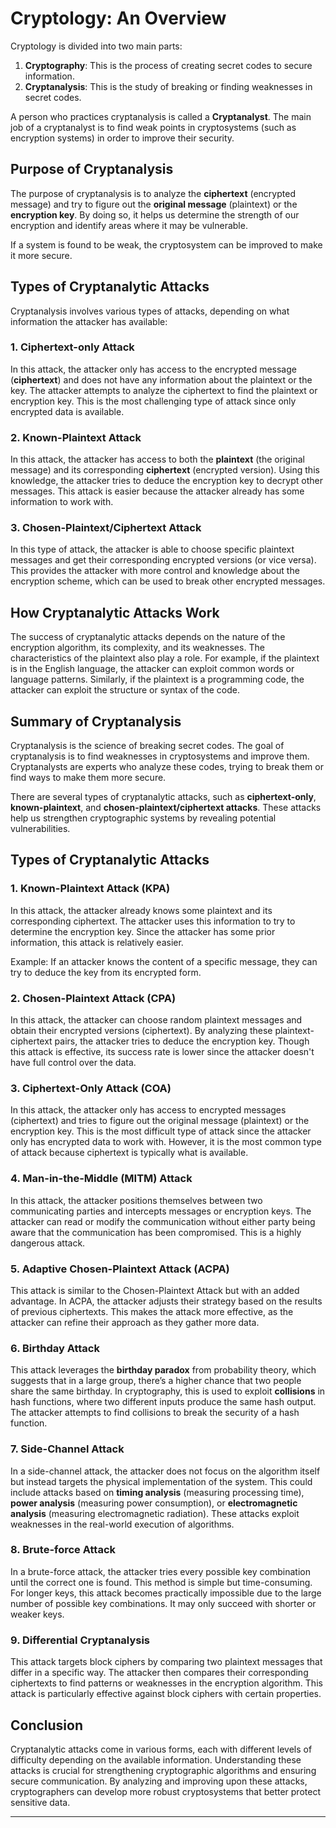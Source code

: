 # Cryptology: An Overview

Cryptology is divided into two main parts:

1. **Cryptography**: This is the process of creating secret codes to secure information.
2. **Cryptanalysis**: This is the study of breaking or finding weaknesses in secret codes.

A person who practices cryptanalysis is called a **Cryptanalyst**. The main job of a cryptanalyst is to find weak points in cryptosystems (such as encryption systems) in order to improve their security.

## Purpose of Cryptanalysis

The purpose of cryptanalysis is to analyze the **ciphertext** (encrypted message) and try to figure out the **original message** (plaintext) or the **encryption key**. By doing so, it helps us determine the strength of our encryption and identify areas where it may be vulnerable.

If a system is found to be weak, the cryptosystem can be improved to make it more secure.

## Types of Cryptanalytic Attacks

Cryptanalysis involves various types of attacks, depending on what information the attacker has available:

### 1. Ciphertext-only Attack
In this attack, the attacker only has access to the encrypted message (**ciphertext**) and does not have any information about the plaintext or the key. The attacker attempts to analyze the ciphertext to find the plaintext or encryption key. This is the most challenging type of attack since only encrypted data is available.

### 2. Known-Plaintext Attack
In this attack, the attacker has access to both the **plaintext** (the original message) and its corresponding **ciphertext** (encrypted version). Using this knowledge, the attacker tries to deduce the encryption key to decrypt other messages. This attack is easier because the attacker already has some information to work with.

### 3. Chosen-Plaintext/Ciphertext Attack
In this type of attack, the attacker is able to choose specific plaintext messages and get their corresponding encrypted versions (or vice versa). This provides the attacker with more control and knowledge about the encryption scheme, which can be used to break other encrypted messages.

## How Cryptanalytic Attacks Work

The success of cryptanalytic attacks depends on the nature of the encryption algorithm, its complexity, and its weaknesses. The characteristics of the plaintext also play a role. For example, if the plaintext is in the English language, the attacker can exploit common words or language patterns. Similarly, if the plaintext is a programming code, the attacker can exploit the structure or syntax of the code.

## Summary of Cryptanalysis

Cryptanalysis is the science of breaking secret codes. The goal of cryptanalysis is to find weaknesses in cryptosystems and improve them. Cryptanalysts are experts who analyze these codes, trying to break them or find ways to make them more secure. 

There are several types of cryptanalytic attacks, such as **ciphertext-only**, **known-plaintext**, and **chosen-plaintext/ciphertext attacks**. These attacks help us strengthen cryptographic systems by revealing potential vulnerabilities.

## Types of Cryptanalytic Attacks

### 1. Known-Plaintext Attack (KPA)
In this attack, the attacker already knows some plaintext and its corresponding ciphertext. The attacker uses this information to try to determine the encryption key. Since the attacker has some prior information, this attack is relatively easier.

Example: If an attacker knows the content of a specific message, they can try to deduce the key from its encrypted form.

### 2. Chosen-Plaintext Attack (CPA)
In this attack, the attacker can choose random plaintext messages and obtain their encrypted versions (ciphertext). By analyzing these plaintext-ciphertext pairs, the attacker tries to deduce the encryption key. Though this attack is effective, its success rate is lower since the attacker doesn't have full control over the data.

### 3. Ciphertext-Only Attack (COA)
In this attack, the attacker only has access to encrypted messages (ciphertext) and tries to figure out the original message (plaintext) or the encryption key. This is the most difficult type of attack since the attacker only has encrypted data to work with. However, it is the most common type of attack because ciphertext is typically what is available.

### 4. Man-in-the-Middle (MITM) Attack
In this attack, the attacker positions themselves between two communicating parties and intercepts messages or encryption keys. The attacker can read or modify the communication without either party being aware that the communication has been compromised. This is a highly dangerous attack.

### 5. Adaptive Chosen-Plaintext Attack (ACPA)
This attack is similar to the Chosen-Plaintext Attack but with an added advantage. In ACPA, the attacker adjusts their strategy based on the results of previous ciphertexts. This makes the attack more effective, as the attacker can refine their approach as they gather more data.

### 6. Birthday Attack
This attack leverages the **birthday paradox** from probability theory, which suggests that in a large group, there’s a higher chance that two people share the same birthday. In cryptography, this is used to exploit **collisions** in hash functions, where two different inputs produce the same hash output. The attacker attempts to find collisions to break the security of a hash function.

### 7. Side-Channel Attack
In a side-channel attack, the attacker does not focus on the algorithm itself but instead targets the physical implementation of the system. This could include attacks based on **timing analysis** (measuring processing time), **power analysis** (measuring power consumption), or **electromagnetic analysis** (measuring electromagnetic radiation). These attacks exploit weaknesses in the real-world execution of algorithms.

### 8. Brute-force Attack
In a brute-force attack, the attacker tries every possible key combination until the correct one is found. This method is simple but time-consuming. For longer keys, this attack becomes practically impossible due to the large number of possible key combinations. It may only succeed with shorter or weaker keys.

### 9. Differential Cryptanalysis
This attack targets block ciphers by comparing two plaintext messages that differ in a specific way. The attacker then compares their corresponding ciphertexts to find patterns or weaknesses in the encryption algorithm. This attack is particularly effective against block ciphers with certain properties.

## Conclusion

Cryptanalytic attacks come in various forms, each with different levels of difficulty depending on the available information. Understanding these attacks is crucial for strengthening cryptographic algorithms and ensuring secure communication. By analyzing and improving upon these attacks, cryptographers can develop more robust cryptosystems that better protect sensitive data.

---